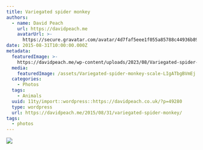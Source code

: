 ```yaml
---
title: Variegated spider monkey
authors:
  - name: David Peach
    url: https://davidpeach.me
    avatarUrl: >-
      https://secure.gravatar.com/avatar/4d7faf5eee1f055a85788c44936b8995eaab6dfb004e7854ec747ccb272e91ee?s=96&d=mm&r=g
date: 2015-08-31T10:00:00.000Z
metadata:
  featuredImage: >-
    https://davidpeach.me/wp-content/uploads/2023/08/Variegated-spider-monkey-scaled.jpg
  media:
    featuredImage: /assets/Variegated-spider-monkey-scale-LIgATbgBVmEj.jpg
  categories:
    - Photos
  tags:
    - Animals
  uuid: 11ty/import::wordpress::https://davidpeach.co.uk/?p=49280
  type: wordpress
  url: https://davidpeach.me/2015/08/31/variegated-spider-monkey/
tags:
  - photos
---
```

[![](/assets/Variegated-spider-monkey-1024x-DDGBD0RfAMCi.jpg)](/assets/Variegated-spider-monkey-1024x-DDGBD0RfAMCi.jpg)